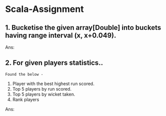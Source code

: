 # Scala-Assignment

## 1. Bucketise the given array[Double] into buckets having range interval (x, x+0.049).

Ans: 


## 2. For given players statistics..
    Found the below -
1. Player with the best highest run scored.
2. Top 5 players by run scored.
3. Top 5 players by wicket taken.
4. Rank players 

Ans: 
